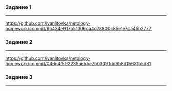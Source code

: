 ### Задание 1
---
<https://github.com/ivanlitovka/netology-homework/commit/6b434e917b51306ca4d78800c85e1e7ca45b2777>   

### Задание 2
---
<https://github.com/ivanlitovka/netology-homework/commit/046e4f592239ae55e7b03091dd6b8d15631b5d81>
### Задание 3
---
